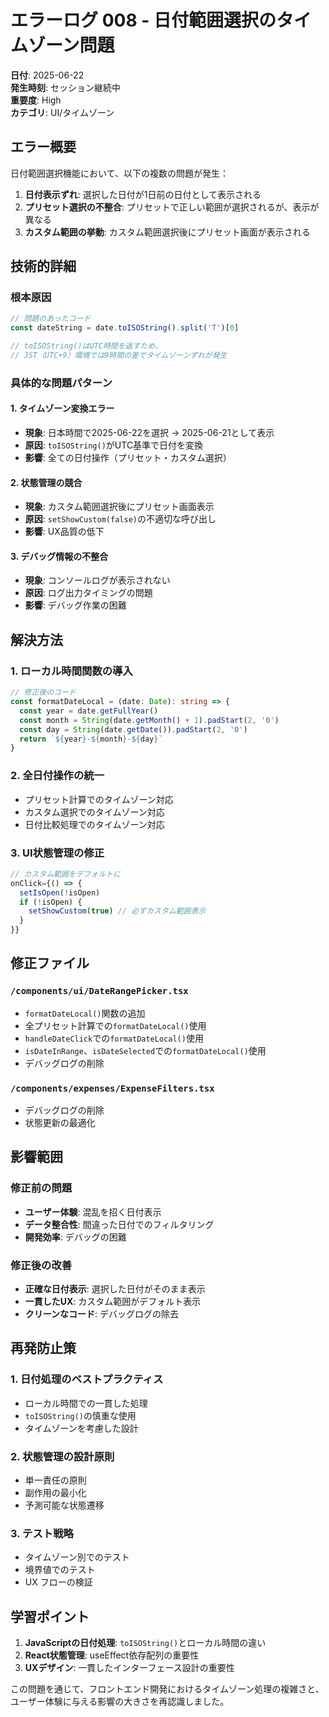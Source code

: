 # エラーログ 008 - 日付範囲選択のタイムゾーン問題

**日付**: 2025-06-22  
**発生時刻**: セッション継続中  
**重要度**: High  
**カテゴリ**: UI/タイムゾーン  

## エラー概要

日付範囲選択機能において、以下の複数の問題が発生：

1. **日付表示ずれ**: 選択した日付が1日前の日付として表示される
2. **プリセット選択の不整合**: プリセットで正しい範囲が選択されるが、表示が異なる
3. **カスタム範囲の挙動**: カスタム範囲選択後にプリセット画面が表示される

## 技術的詳細

### 根本原因
```typescript
// 問題のあったコード
const dateString = date.toISOString().split('T')[0]

// toISOString()はUTC時間を返すため、
// JST（UTC+9）環境では9時間の差でタイムゾーンずれが発生
```

### 具体的な問題パターン

#### 1. タイムゾーン変換エラー
- **現象**: 日本時間で2025-06-22を選択 → 2025-06-21として表示
- **原因**: `toISOString()`がUTC基準で日付を変換
- **影響**: 全ての日付操作（プリセット・カスタム選択）

#### 2. 状態管理の競合
- **現象**: カスタム範囲選択後にプリセット画面表示
- **原因**: `setShowCustom(false)`の不適切な呼び出し
- **影響**: UX品質の低下

#### 3. デバッグ情報の不整合
- **現象**: コンソールログが表示されない
- **原因**: ログ出力タイミングの問題
- **影響**: デバッグ作業の困難

## 解決方法

### 1. ローカル時間関数の導入
```typescript
// 修正後のコード
const formatDateLocal = (date: Date): string => {
  const year = date.getFullYear()
  const month = String(date.getMonth() + 1).padStart(2, '0')
  const day = String(date.getDate()).padStart(2, '0')
  return `${year}-${month}-${day}`
}
```

### 2. 全日付操作の統一
- プリセット計算でのタイムゾーン対応
- カスタム選択でのタイムゾーン対応
- 日付比較処理でのタイムゾーン対応

### 3. UI状態管理の修正
```typescript
// カスタム範囲をデフォルトに
onClick={() => {
  setIsOpen(!isOpen)
  if (!isOpen) {
    setShowCustom(true) // 必ずカスタム範囲表示
  }
}}
```

## 修正ファイル

### `/components/ui/DateRangePicker.tsx`
- `formatDateLocal()`関数の追加
- 全プリセット計算での`formatDateLocal()`使用
- `handleDateClick`での`formatDateLocal()`使用
- `isDateInRange`、`isDateSelected`での`formatDateLocal()`使用
- デバッグログの削除

### `/components/expenses/ExpenseFilters.tsx`
- デバッグログの削除
- 状態更新の最適化

## 影響範囲

### 修正前の問題
- **ユーザー体験**: 混乱を招く日付表示
- **データ整合性**: 間違った日付でのフィルタリング
- **開発効率**: デバッグの困難

### 修正後の改善
- **正確な日付表示**: 選択した日付がそのまま表示
- **一貫したUX**: カスタム範囲がデフォルト表示
- **クリーンなコード**: デバッグログの除去

## 再発防止策

### 1. 日付処理のベストプラクティス
- ローカル時間での一貫した処理
- `toISOString()`の慎重な使用
- タイムゾーンを考慮した設計

### 2. 状態管理の設計原則
- 単一責任の原則
- 副作用の最小化
- 予測可能な状態遷移

### 3. テスト戦略
- タイムゾーン別でのテスト
- 境界値でのテスト
- UX フローの検証

## 学習ポイント

1. **JavaScriptの日付処理**: `toISOString()`とローカル時間の違い
2. **React状態管理**: useEffect依存配列の重要性
3. **UXデザイン**: 一貫したインターフェース設計の重要性

この問題を通じて、フロントエンド開発におけるタイムゾーン処理の複雑さと、ユーザー体験に与える影響の大きさを再認識しました。